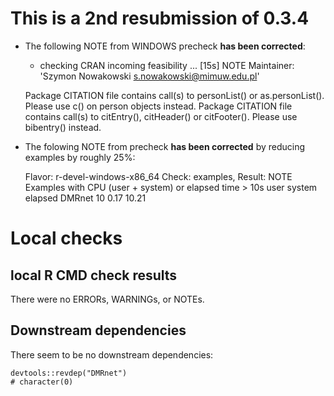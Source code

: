 
# This is a 2nd resubmission of 0.3.4

- The following NOTE from WINDOWS precheck **has been corrected**:

  * checking CRAN incoming feasibility ... [15s] NOTE
  Maintainer: 'Szymon Nowakowski <s.nowakowski@mimuw.edu.pl>'

  Package CITATION file contains call(s) to personList() or
  as.personList().  Please use c() on person objects instead.
  Package CITATION file contains call(s) to citEntry(), citHeader() or
  citFooter().  Please use bibentry() instead.
  
- The folowing NOTE from precheck **has been corrected** by reducing examples by roughly 25%:

  Flavor: r-devel-windows-x86_64
  Check: examples, Result: NOTE
    Examples with CPU (user + system) or elapsed time > 10s
           user system elapsed
    DMRnet   10   0.17   10.21

# Local checks

## local R CMD check results
There were no ERRORs, WARNINGs, or NOTEs. 

## Downstream dependencies
There seem to be no downstream dependencies:

```{r revdep}
devtools::revdep("DMRnet")
# character(0)
```



